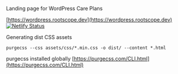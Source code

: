 Landing page for WordPress Care Plans

[https://wordpress.rootscope.dev](https://wordpress.rootscope.dev)
[![Netlify Status](https://api.netlify.com/api/v1/badges/29206c88-75e2-4a03-bb7b-b6a2a38e84ef/deploy-status)](https://app.netlify.com/sites/wordpress-rootscope-dev/deploys)

Generating dist CSS assets

```
purgecss --css assets/css/*.min.css -o dist/ --content *.html

```
purgecss installed globally [https://purgecss.com/CLI.html](https://purgecss.com/CLI.html)
